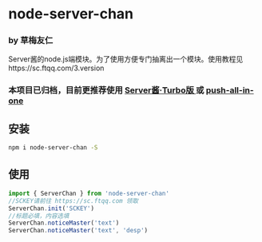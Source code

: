 # node-server-chan

### by 草梅友仁

Server酱的node.js端模块。为了使用方便专门抽离出一个模块。使用教程见https://sc.ftqq.com/3.version

### 本项目已归档，目前更推荐使用 [Server酱·Turbo版 ](https://github.com/CaoMeiYouRen/server-chan-turbo) 或 [push-all-in-one](https://github.com/CaoMeiYouRen/push-all-in-one)

## 安装

```bash
npm i node-server-chan -S
```

## 使用

```ts
import { ServerChan } from 'node-server-chan'
//SCKEY请前往 https://sc.ftqq.com 领取
ServerChan.init('SCKEY')
//标题必填，内容选填
ServerChan.noticeMaster('text')
ServerChan.noticeMaster('text', 'desp')
```


